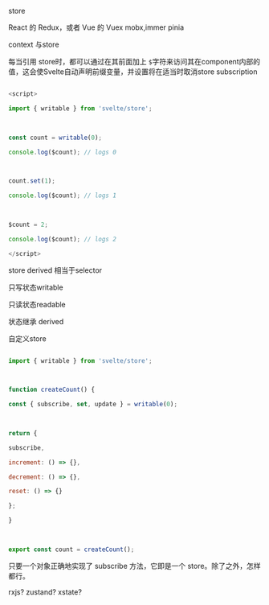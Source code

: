 store

  

React 的 Redux，或者 Vue 的 Vuex mobx,immer pinia

  

context 与store

  
  

每当引用 store时，都可以通过在其前面加上 `$`字符来访问其在component内部的值，这会使Svelte自动声明前缀变量，并设置将在适当时取消store subscription

  

```javascript

<script>

import { writable } from 'svelte/store';

  

const count = writable(0);

console.log($count); // logs 0

  

count.set(1);

console.log($count); // logs 1

  

$count = 2;

console.log($count); // logs 2

</script>

```

  
  

store derived 相当于selector

  

只写状态writable

只读状态readable

状态继承 derived

  

自定义store

```javascript

import { writable } from 'svelte/store';

  

function createCount() {

const { subscribe, set, update } = writable(0);

  

return {

subscribe,

increment: () => {},

decrement: () => {},

reset: () => {}

};

}

  

export const count = createCount();

```

只要一个对象正确地实现了 subscribe 方法，它即是一个 store。除了之外，怎样都行。

  

rxjs? zustand? xstate?
